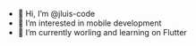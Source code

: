 - 👋 Hi, I’m @jluis-code
- 👀 I’m interested in mobile development
- 🌱 I’m currently worling and learning on Flutter

<!---
jluis-code/jluis-code is a ✨ special ✨ repository because its `README.md` (this file) appears on your GitHub profile.
You can click the Preview link to take a look at your changes.
--->
